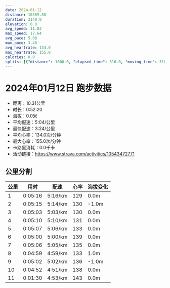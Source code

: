```yaml
---
date: 2024-01-12
distance: 10309.80
duration: 3140.0
elevation: 0.0
avg_speed: 11.82
max_speed: 17.64
avg_pace: 5.08
max_pace: 3.40
avg_heartrate: 134.0
max_heartrate: 155.0
calories: 0.0
splits: [{"distance": 1000.0, "elapsed_time": 316.0, "moving_time": 316.0, "average_speed": 3.16, "pace": 5.274272151898733, "average_heartrate": 129.45569620253164, "elevation_difference": 0.0, "split_number": 1}, {"distance": 1002.5, "elapsed_time": 315.0, "moving_time": 315.0, "average_speed": 3.18, "pace": 5.241100628930817, "average_heartrate": 130.06666666666666, "elevation_difference": -1.0, "split_number": 2}, {"distance": 999.5, "elapsed_time": 303.0, "moving_time": 303.0, "average_speed": 3.3, "pace": 5.050515151515151, "average_heartrate": 130.64026402640263, "elevation_difference": 0.0, "split_number": 3}, {"distance": 999.0, "elapsed_time": 310.0, "moving_time": 310.0, "average_speed": 3.22, "pace": 5.175993788819875, "average_heartrate": 131.69032258064516, "elevation_difference": 0.0, "split_number": 4}, {"distance": 1000.0, "elapsed_time": 307.0, "moving_time": 307.0, "average_speed": 3.26, "pace": 5.112484662576687, "average_heartrate": 133.12052117263843, "elevation_difference": 0.0, "split_number": 5}, {"distance": 999.5, "elapsed_time": 300.0, "moving_time": 300.0, "average_speed": 3.33, "pace": 5.005015015015014, "average_heartrate": 139.58, "elevation_difference": 0.0, "split_number": 6}, {"distance": 1001.0, "elapsed_time": 306.0, "moving_time": 306.0, "average_speed": 3.27, "pace": 5.096850152905199, "average_heartrate": 135.15686274509804, "elevation_difference": 0.0, "split_number": 7}, {"distance": 998.5, "elapsed_time": 299.0, "moving_time": 299.0, "average_speed": 3.34, "pace": 4.9900299401197605, "average_heartrate": 133.24414715719064, "elevation_difference": 1.0, "split_number": 8}, {"distance": 1001.0, "elapsed_time": 302.0, "moving_time": 302.0, "average_speed": 3.31, "pace": 5.035256797583081, "average_heartrate": 136.3476821192053, "elevation_difference": -1.0, "split_number": 9}, {"distance": 1002.0, "elapsed_time": 292.0, "moving_time": 292.0, "average_speed": 3.43, "pace": 4.859096209912535, "average_heartrate": 138.25342465753425, "elevation_difference": 0.0, "split_number": 10}, {"distance": 306.8, "elapsed_time": 90.0, "moving_time": 90.0, "average_speed": 3.41, "pace": 4.887595307917888, "average_heartrate": 143.6067415730337, "elevation_difference": 0.0, "split_number": 11}]
---
```


# 2024年01月12日 跑步数据

- 距离：10.31公里
- 时长：0:52:20
- 海拔：0.0米
- 平均配速：5:04/公里
- 最快配速：3:24/公里
- 平均心率：134.0次/分钟
- 最大心率：155.0次/分钟
- 卡路里消耗：0.0千卡
- 活动链接：https://www.strava.com/activities/10543472771

## 公里分割

| 公里 | 用时 | 配速 | 心率 | 海拔变化 |
|------|------|------|------|------|
| 1 | 0:05:16 | 5:16/km | 129 | 0.0m |
| 2 | 0:05:15 | 5:14/km | 130 | -1.0m |
| 3 | 0:05:03 | 5:03/km | 130 | 0.0m |
| 4 | 0:05:10 | 5:10/km | 131 | 0.0m |
| 5 | 0:05:07 | 5:06/km | 133 | 0.0m |
| 6 | 0:05:00 | 5:00/km | 139 | 0.0m |
| 7 | 0:05:06 | 5:05/km | 135 | 0.0m |
| 8 | 0:04:59 | 4:59/km | 133 | 1.0m |
| 9 | 0:05:02 | 5:02/km | 136 | -1.0m |
| 10 | 0:04:52 | 4:51/km | 138 | 0.0m |
| 11 | 0:01:30 | 4:53/km | 143 | 0.0m |

